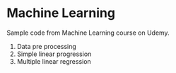 # Machine Learning

Sample code from Machine Learning course on Udemy.

1. Data pre processing
2. Simple linear progression
3. Multiple linear regression
